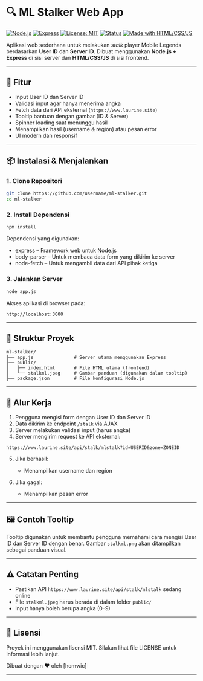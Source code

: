 # 🔍 ML Stalker Web App

[![Node.js](https://img.shields.io/badge/Node.js-22.x-brightgreen?logo=node.js)](https://nodejs.org/)
[![Express](https://img.shields.io/badge/Express.js-Web%20Framework-blue?logo=express)](https://expressjs.com/)
[![License: MIT](https://img.shields.io/badge/License-MIT-blue.svg)](LICENSE)
[![Status](https://img.shields.io/badge/status-BETA-orange)]()
[![Made with HTML/CSS/JS](https://img.shields.io/badge/Made%20with-HTML%2FCSS%2FJS-informational)]()

Aplikasi web sederhana untuk melakukan *stalk* player Mobile Legends berdasarkan **User ID** dan **Server ID**. Dibuat menggunakan **Node.js + Express** di sisi server dan **HTML/CSS/JS** di sisi frontend.

---

## 🚀 Fitur

- Input User ID dan Server ID
- Validasi input agar hanya menerima angka
- Fetch data dari API eksternal (`https://www.laurine.site`)
- Tooltip bantuan dengan gambar (ID & Server)
- Spinner loading saat menunggu hasil
- Menampilkan hasil (username & region) atau pesan error
- UI modern dan responsif

---

## 📦 Instalasi & Menjalankan

### 1. Clone Repositori

```bash
git clone https://github.com/username/ml-stalker.git
cd ml-stalker
```

### 2. Install Dependensi

```bash
npm install
```

Dependensi yang digunakan:

- express – Framework web untuk Node.js
- body-parser – Untuk membaca data form yang dikirim ke server
- node-fetch – Untuk mengambil data dari API pihak ketiga

### 3. Jalankan Server

```bash
node app.js
```

Akses aplikasi di browser pada:

```
http://localhost:3000
```

---

## 📁 Struktur Proyek

```
ml-stalker/
├── app.js               # Server utama menggunakan Express
├── public/
│   ├── index.html       # File HTML utama (frontend)
│   └── stalkml.jpeg     # Gambar panduan (digunakan dalam tooltip)
├── package.json         # File konfigurasi Node.js
```

---

## 🔄 Alur Kerja

1. Pengguna mengisi form dengan User ID dan Server ID
2. Data dikirim ke endpoint `/stalk` via AJAX
3. Server melakukan validasi input (harus angka)
4. Server mengirim request ke API eksternal:

```
https://www.laurine.site/api/stalk/mlstalk?id=USERID&zone=ZONEID
```

5. Jika berhasil:
   - Menampilkan username dan region

6. Jika gagal:
   - Menampilkan pesan error

---

## 🖼️ Contoh Tooltip

Tooltip digunakan untuk membantu pengguna memahami cara mengisi User ID dan Server ID dengan benar. Gambar `stalkml.png` akan ditampilkan sebagai panduan visual.

---

## ⚠️ Catatan Penting

- Pastikan API `https://www.laurine.site/api/stalk/mlstalk` sedang online
- File `stalkml.jpeg` harus berada di dalam folder `public/`
- Input hanya boleh berupa angka (0–9)

---

## 🧾 Lisensi

Proyek ini menggunakan lisensi MIT. Silakan lihat file LICENSE untuk informasi lebih lanjut.

Dibuat dengan ❤️ oleh [homwic]

---


